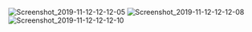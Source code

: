 ![Screenshot_2019-11-12-12-12-05](https://user-images.githubusercontent.com/54840940/68659466-de72ec80-0569-11ea-8072-8c7a908ac530.png)
![Screenshot_2019-11-12-12-12-08](https://user-images.githubusercontent.com/54840940/68659467-de72ec80-0569-11ea-851d-4d6c5d93d5c5.png)
![Screenshot_2019-11-12-12-12-10](https://user-images.githubusercontent.com/54840940/68659469-de72ec80-0569-11ea-8f65-852aa51a2268.png)
